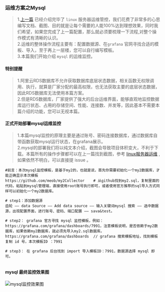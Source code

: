 ###    运维方案之Mysql  
> 1.[上一篇](./deploy_linux.md) 已经介绍完毕了 `linux` 服务器运维管控，我们花费了非常多的心思编写文档、截图、目的就是让每个需要的人能100%达到理想效果，同时我们希望，如果您完成了上一篇配置，那么就必须要梳理一下流程,对整个操作模式有清晰的认识。    
> 2.运维的整体操作流程主要有：配置数据源、在`grafana` 官网寻找合适的模板、导入，至于再上一层楼，您可以自行编写模板。    
> 3.本篇我们开始介绍 `mysql` 的运维监控。  

####    特别提醒  
>   1.阿里云RDS数据库不允许获取数据库底层状态数据，相关函数无权限调用、执行，就算是厂家分配的最高权限，也无法获取主要的底层状态数据，因此RDS数据库无法使用本篇方案。  
>   2.但是RDS数据库，厂家提供了强大的后台运维界面，能够直观地监控数据库运行状态、占用的存储空间、性能、连接数、并发等，因此基本不需要本篇介绍的功能，您可以无视本篇。      
  
####    正式开始部署mysql运维监控  
> 1.本篇mysql监控的原理主要是通过账号、密码连接数据库，通过数据库自带函数获取mysql运行状态，在grafana展示。    
> 2.mysql的部署我们将以纯文本介绍，截图会导致项目体积变大，不利于下载。本篇所有的操作步骤都可以在上一篇找到截图，参考 [linux服务器运维](./deploy_linux.md) ,如果依然不明白，可以直接提 issue 。  
```code  
#前言：本次mysql监控模板，是基于my2的，也就是说，首先你需要初始化一个my2数据库，才能正确显示本次模板
https://github.com/meob/my2Collector    # 从github找到my2.sql，复制里面的代码，粘贴到mysql管理端，直接使用root账号执行即可，或者使用官方推荐的sql导入方式同样可以初始化一个my2数据库。

# step1：添加数据源
齿轮 —— data Source —— Add data source —— 输入关键词mysql 搜索 —— 选中数据源，出现配置界面，进行账号、密码、端口配置 —— sava&test。

# step2： grafana 官方寻找 mysql 监控模板，例如：https://grafana.com/grafana/dashboards/7991，注意模板说明，是否依赖于my2数据库，如果依赖my2数据库，就必须先导入my2.sql数据库。  
https://grafana.com/grafana/dashboards  // grafana 搜索模板地址，找到模板复制 id 号，本次模板ID ：7991 

# step3： 在 grafana 后台找到 import 导入模板ID：7991，数据源选择 mysql 即可。
 
```

#### mysql 最终监控效果图  
![mysql监控效果图](https://www.ginskeleton.com/images/mysql.png) 

